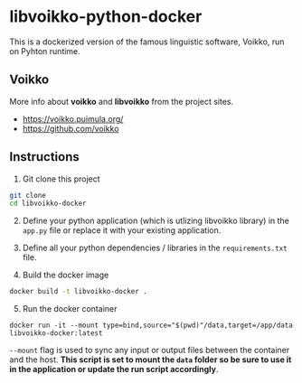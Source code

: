# libvoikko-python-docker

This is a dockerized version of the famous linguistic software, Voikko, run on Pyhton runtime.


## Voikko
More info about **voikko** and **libvoikko** from the project sites.
- https://voikko.puimula.org/
- https://github.com/voikko

## Instructions
1. Git clone this project
```sh
git clone 
cd libvoikko-docker
```
2. Define your python application (which is utlizing libvoikko library) in the `app.py` file or replace it with your existing application. 
3. Define all your python dependencies / libraries in the `requirements.txt` file.

4. Build the docker image
```sh
docker build -t libvoikko-docker .
```
5. Run the docker container
```
docker run -it --mount type=bind,source="$(pwd)"/data,target=/app/data libvoikko-docker:latest
```
`--mount` flag is used to sync any input or output files between the container and the host. **This script is set to mount the `data` folder so be sure to use it in the application or update the run script accordingly**.